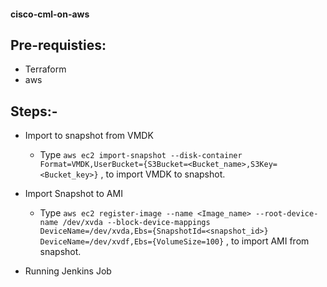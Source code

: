 #### cisco-cml-on-aws ####


## Pre-requisties:
- Terraform 
- aws

## Steps:-
- Import to snapshot from VMDK
   - Type `aws ec2 import-snapshot
--disk-container Format=VMDK,UserBucket={S3Bucket=<Bucket_name>,S3Key=<Bucket_key>}` , to import VMDK to snapshot.

- Import Snapshot to AMI
   - Type `aws ec2 register-image
--name <Image_name>
--root-device-name /dev/xvda
--block-device-mappings DeviceName=/dev/xvda,Ebs={SnapshotId=<snapshot_id>} DeviceName=/dev/xvdf,Ebs={VolumeSize=100}` , to import AMI from snapshot.

- Running Jenkins Job
